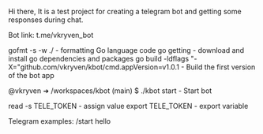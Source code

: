 Hi there,
It is a test project for creating a telegram bot and getting some responses during chat.

Bot link:
t.me/vkryven_bot




gofmt -s -w ./    - formatting Go language code
go getting		  - download and install go dependencies and packages
go build -ldflags "-X="github.com/vkryven/kbot/cmd.appVersion=v1.0.1       - Build the first version of the bot app

@vkryven ➜ /workspaces/kbot (main) $ ./kbot start                         - Start bot

read -s TELE_TOKEN   - assign value
export TELE_TOKEN - export variable

Telegram examples:
/start hello

